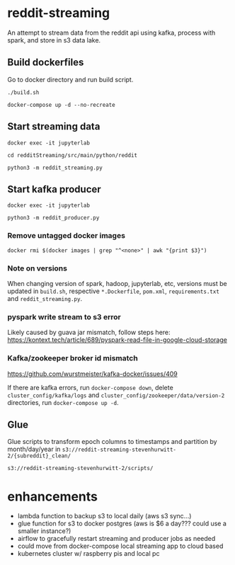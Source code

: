 # reddit-streaming
An attempt to stream data from the reddit api using kafka, process with spark, and store in s3 data lake.

## Build dockerfiles

Go to docker directory and run build script.

`./build.sh`

`docker-compose up -d --no-recreate`

## Start streaming data

`docker exec -it jupyterlab`

`cd redditStreaming/src/main/python/reddit`

`python3 -m reddit_streaming.py`

## Start kafka producer

`docker exec -it jupyterlab`

`python3 -m reddit_producer.py`

### Remove untagged docker images

`docker rmi $(docker images | grep "^<none>" | awk "{print $3}")`

### Note on versions

When changing version of spark, hadoop, jupyterlab, etc, versions must be updated in `build.sh`, respective `*.Dockerfile`, `pom.xml`, `requirements.txt` and `reddit_streaming.py`.

### pyspark write stream to s3 error

Likely caused by guava jar mismatch, follow steps here: https://kontext.tech/article/689/pyspark-read-file-in-google-cloud-storage

### Kafka/zookeeper broker id mismatch

https://github.com/wurstmeister/kafka-docker/issues/409

If there are kafka errors, run `docker-compose down`, delete `cluster_config/kafka/logs` and `cluster_config/zookeeper/data/version-2` directories, run `docker-compose up -d`.


## Glue

Glue scripts to transform epoch columns to timestamps and partition by month/day/year in `s3://reddit-streaming-stevenhurwitt-2/{subreddit}_clean/`

`s3://reddit-streaming-stevenhurwitt-2/scripts/`

# enhancements

- lambda function to backup s3 to local daily (aws s3 sync...)
- glue function for s3 to docker postgres (aws is $6 a day??? could use a smaller instance?)
- airflow to gracefully restart streaming and producer jobs as needed
- could move from docker-compose local streaming app to cloud based
- kubernetes cluster w/ raspberry pis and local pc